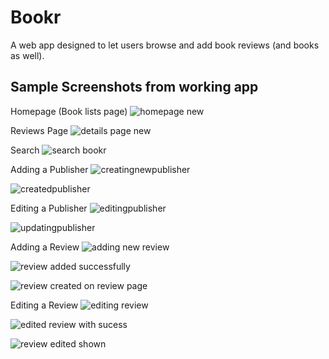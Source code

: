 # Bookr 
A web app designed to let users browse and add book reviews (and books as well). 

## Sample Screenshots from working app
Homepage (Book lists page)
![homepage new](https://github.com/natcobbinah/Bookr_Django/assets/10479361/ba9bbe01-0289-491d-b43c-3d1c9cd2a709)

Reviews Page
![details page new](https://github.com/natcobbinah/Bookr_Django/assets/10479361/43bddc92-60e5-4d98-b447-e288b098ecd6)

Search 
![search bookr](https://github.com/natcobbinah/Bookr_Django/assets/10479361/c3bd7bf0-193a-4681-be9c-869be3245cbc)

Adding a Publisher
![creatingnewpublisher](https://github.com/natcobbinah/Bookr_Django/assets/10479361/4b0f8059-1dcb-433e-8680-58eb673a9c73)

![createdpublisher](https://github.com/natcobbinah/Bookr_Django/assets/10479361/9c6921e6-74a8-491d-b700-c77da3dfba93)

Editing a Publisher
![editingpublisher](https://github.com/natcobbinah/Bookr_Django/assets/10479361/703b94ba-257f-4a6b-b344-7862570ca95f)

![updatingpublisher](https://github.com/natcobbinah/Bookr_Django/assets/10479361/56e2e094-a79c-4cf9-8523-0a7b053e872f)

Adding a Review
![adding new review](https://github.com/natcobbinah/Bookr_Django/assets/10479361/44fac1c6-14f6-4a8b-ad88-5d5b39388c73)

![review added successfully](https://github.com/natcobbinah/Bookr_Django/assets/10479361/4b89d3c4-92b4-4946-9bea-84b4ac0eac37)

![review created on review page](https://github.com/natcobbinah/Bookr_Django/assets/10479361/cb9247c8-930f-4d2a-b137-6c6da4318d52)

Editing a Review
![editing review](https://github.com/natcobbinah/Bookr_Django/assets/10479361/528f65e4-489a-4b33-8a83-03304b0eda99)

![edited review with sucess](https://github.com/natcobbinah/Bookr_Django/assets/10479361/831868f6-e9c4-4455-ae10-cb4cb7d71825)

![review edited shown](https://github.com/natcobbinah/Bookr_Django/assets/10479361/a0da8202-aaae-4815-afb8-3f394f382ce3)



